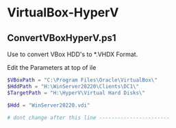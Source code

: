 # VirtualBox-HyperV


## ConvertVBoxHyperV.ps1

Use to convert VBox HDD's to *.VHDX Format.

Edit the Parameters at top of ile 
```ps1
$VBoxPath = "C:\Program Files\Oracle\VirtualBox\"
$HddPath = "H:\WinServer20220\Clients\DC1\"
$TargetPath = "H:\HyperV\Virtual Hard Disks\"

$Hdd = "WinServer20220.vdi"

# dont change after this line -----------------------

```
